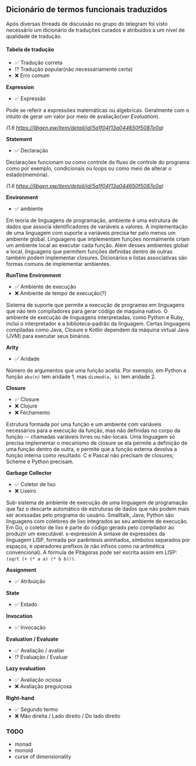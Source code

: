 ## Dicionário de termos funcionais traduzidos

Após diversas threads de discussão no grupo do telegram foi visto necessário um dicionário de traduções curados e atribuidos a um nível de qualidade de tradução.

#### Tabela de tradução
- :white_check_mark: Tradução correta
- :interrobang: Tradução popular(não necessáriamente certa)
- :x: Erro comum

**Expression**

- :white_check_mark: Expressão

Pode se referir a expressões matemáticas ou algebricas. Geralmente com o intuito de gerar um valor por meio de avaliação(*ver Evaluation*).

*(1.6 https://libgen.pw/item/detail/id/5a1f04f13a044650f5087e0a)*

**Statement** 

- :white_check_mark: Declaração

Declarações funcionam ou como controle do fluxo de controle do programa como por exemplo, condicionais ou loops ou como meio de alterar o estado(memória).

*(1.6 https://libgen.pw/item/detail/id/5a1f04f13a044650f5087e0a)*

**Environment**
- :white_check_mark: ambiente

Em teoria de linguagens de programação, ambiente é uma estrutura de dados que associa identificadores de variáveis a valores. A implementação de uma linguagem com suporte a variáveis precisa ter pelo menos um ambiente global. Linguagens que implementam funções normalmente criam um ambiente local ao executar cada função. Além desses ambientes global e local, linguagens que permitem funções definidas dentro de outras também podem implementar closures. Dicionários e listas associativas são formas comuns de implementar ambientes.

**RunTime Environment**

- :white_check_mark: Ambiente de execução
- :x: Ambiente de tempo de execução(?)

Sistema de suporte que permite a execução de programas em linguagens que não tem compiladores para gerar código de máquina nativo. O ambiente de execução de linguagens interpretadas, como Python e Ruby, inclui o interpretador e a biblioteca-padrão da linguagem. Certas linguagens compiladas como Java, Closure e Kotlin dependem da máquina virtual Java (JVM) para executar seus binários.

**Arity**

- :white_check_mark: Aridade

Número de argumentos que uma função aceita. Por exemplo, em Python a função `abs(n)` tem aridade 1, mas `divmod(a, b)` tem aridade 2.

**Closure**

- :white_check_mark: Closure
- :x: Clojure
- :x: Fechamento

Estrutura formada por uma função e um ambiente com variáveis necessários para a execução da função, mas não definidas no corpo da função -- chamadas variáveis livres ou não-locais. Uma linguagem só precisa implementar o mecanismo de closure se ela permite a definição de uma função dentro de outra, e permite que a função externa devolva a função interna como resultado. C e Pascal não precisam de closures; Scheme e Python precisam.

**Garbage Collector**

- :white_check_mark: Coletor de lixo
- :x: Lixeiro

Sub-sistema de ambiente de execução de uma linguagem de programação que faz o descarte automático de estruturas de dados que não podem mais ser acessadas pelo programa do usuário. Smalltalk, Java, Python são linguagens com coletores de lixo integrados ao seu ambiente de execução. Em Go, o coletor de lixo é parte do código gerado pelo compilador ao produzir um executável.
s-expression
A sintaxe de expressões da linguagem LISP, formada por parêntesis aninhados, símbolos separados por espaços, e operadores prefixos (e não infixos como na aritmética convencional). A fórmula de Pitágoras pode ser escrita assim em LISP: `(sqrt (+ (* a a) (* b b)))`.

**Assignment**

- :white_check_mark: Atribuição

**State**

- :white_check_mark: Estado

**Invocation**

- :white_check_mark: Invocação

**Evaluation / Evaluate**

- :white_check_mark: Avaliação / avaliar
- :interrobang: Evaluação / Evaluar

**Lazy evaluation**

- :white_check_mark: Avaliação ociosa
- :x: Avaliação preguiçosa

**Right-hand**

- :white_check_mark: Segundo termo
- :x: Mão direita / Lado direito / Do lado direito

### TODO

- monad
- monoid
- curse of dimensionality
